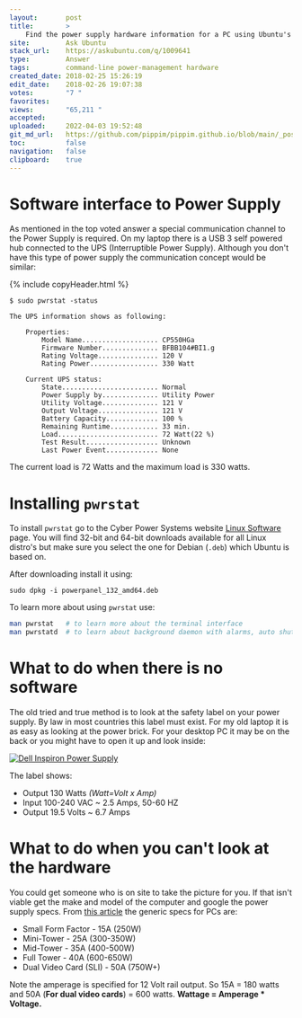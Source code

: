 ```yaml
---
layout:       post
title:        >
    Find the power supply hardware information for a PC using Ubuntu's command-line
site:         Ask Ubuntu
stack_url:    https://askubuntu.com/q/1009641
type:         Answer
tags:         command-line power-management hardware
created_date: 2018-02-25 15:26:19
edit_date:    2018-02-26 19:07:38
votes:        "7 "
favorites:    
views:        "65,211 "
accepted:     
uploaded:     2022-04-03 19:52:48
git_md_url:   https://github.com/pippim/pippim.github.io/blob/main/_posts/2018/2018-02-25-Find-the-power-supply-hardware-information-for-a-PC-using-Ubuntu_s-command-line.md
toc:          false
navigation:   false
clipboard:    true
---
```


# Software interface to Power Supply

As mentioned in the top voted answer a special communication channel to the Power Supply is required. On my laptop there is a USB 3 self powered hub connected to the UPS (Interruptible Power Supply). Although you don't have this type of power supply the communication concept would be similar:

{% include copyHeader.html %}
``` 
$ sudo pwrstat -status

The UPS information shows as following:

	Properties:
		Model Name................... CP550HGa
		Firmware Number.............. BFBB104#BI1.g
		Rating Voltage............... 120 V
		Rating Power................. 330 Watt

	Current UPS status:
		State........................ Normal
		Power Supply by.............. Utility Power
		Utility Voltage.............. 121 V
		Output Voltage............... 121 V
		Battery Capacity............. 100 %
		Remaining Runtime............ 33 min.
		Load......................... 72 Watt(22 %)
		Test Result.................. Unknown
		Last Power Event............. None
```

The current load is 72 Watts and the maximum load is 330 watts.

# Installing `pwrstat`

To install `pwrstat` go to the Cyber Power Systems website [Linux Software][1] page. You will find 32-bit and 64-bit downloads available for all Linux distro's but make sure you select the one for Debian (`.deb`) which Ubuntu is based on.

After downloading install it using:

``` 
sudo dpkg -i powerpanel_132_amd64.deb
```

To learn more about using `pwrstat` use:



``` bash
man pwrstat   # to learn more about the terminal interface
man pwrstatd  # to learn about background daemon with alarms, auto shutdown, etc.
```

# What to do when there is no software

The old tried and true method is to look at the safety label on your power supply. By law in most countries this label must exist. For my old laptop it is as easy as looking at the power brick. For your desktop PC it may be on the back or you might have to open it up and look inside:

[![Dell Inspiron Power Supply][2]][2]

The label shows:

- Output 130 Watts *(Watt=Volt x Amp)*
- Input 100-240 VAC ~ 2.5 Amps, 50-60 HZ
- Output 19.5 Volts ~ 6.7 Amps

# What to do when you can't look at the hardware

You could get someone who is on site to take the picture for you. If that isn't viable get the make and model of the computer and google the power supply specs. From [this article][3] the generic specs for PCs are:

-    Small Form Factor - 15A (250W)
-    Mini-Tower - 25A (300-350W)
-    Mid-Tower - 35A (400-500W)
-    Full Tower - 40A (600-650W)
-    Dual Video Card (SLI) - 50A (750W+)

Note the amperage is specified for 12 Volt rail output. So 15A = 180 watts and 50A (**For dual video cards**) = 600 watts. **Wattage = Amperage * Voltage.**


  [1]: https://www.cyberpowersystems.com/product/software/powerpanel-for-linux/
  [2]: https://i.stack.imgur.com/O09aL.jpg
  [3]: https://www.lifewire.com/computer-power-supply-wattage-832368
